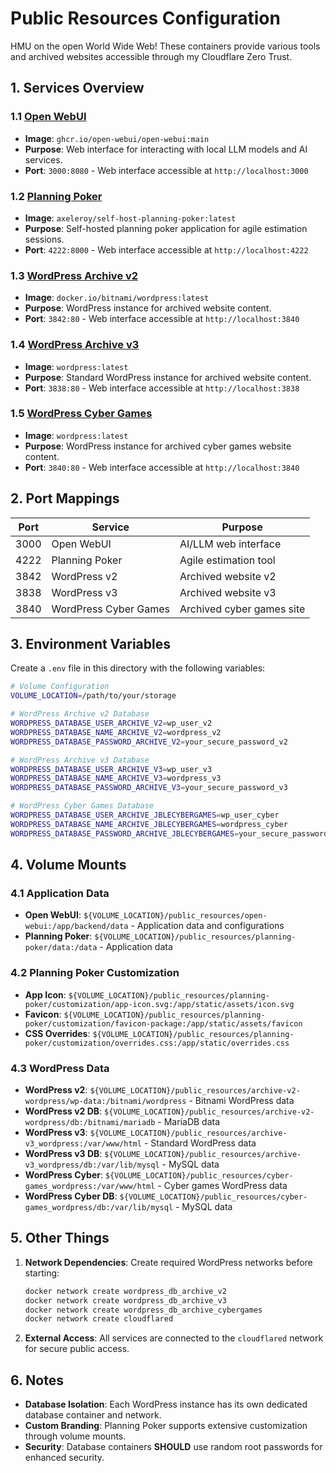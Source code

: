# Public Resources Configuration

HMU on the open World Wide Web! These containers provide various tools and archived websites accessible through my Cloudflare Zero Trust.

## 1. Services Overview

### 1.1 [Open WebUI](https://github.com/open-webui/open-webui)

- **Image**: `ghcr.io/open-webui/open-webui:main`
- **Purpose**: Web interface for interacting with local LLM models and AI services.
- **Port**: `3000:8080` - Web interface accessible at `http://localhost:3000`

### 1.2 [Planning Poker](https://github.com/axeleroy/self-host-planning-poker)

- **Image**: `axeleroy/self-host-planning-poker:latest`
- **Purpose**: Self-hosted planning poker application for agile estimation sessions.
- **Port**: `4222:8000` - Web interface accessible at `http://localhost:4222`

### 1.3 [WordPress Archive v2](https://github.com/bitnami/bitnami-docker-wordpress)

- **Image**: `docker.io/bitnami/wordpress:latest`
- **Purpose**: WordPress instance for archived website content.
- **Port**: `3842:80` - Web interface accessible at `http://localhost:3840`

### 1.4 [WordPress Archive v3](https://hub.docker.com/_/wordpress)

- **Image**: `wordpress:latest`
- **Purpose**: Standard WordPress instance for archived website content.
- **Port**: `3838:80` - Web interface accessible at `http://localhost:3838`

### 1.5 [WordPress Cyber Games](https://hub.docker.com/_/wordpress)

- **Image**: `wordpress:latest`
- **Purpose**: WordPress instance for archived cyber games website content.
- **Port**: `3840:80` - Web interface accessible at `http://localhost:3840`

## 2. Port Mappings

| Port | Service | Purpose |
|------|---------|---------|
| 3000 | Open WebUI | AI/LLM web interface |
| 4222 | Planning Poker | Agile estimation tool |
| 3842 | WordPress v2 | Archived website v2 |
| 3838 | WordPress v3 | Archived website v3 |
| 3840 | WordPress Cyber Games | Archived cyber games site |

## 3. Environment Variables

Create a `.env` file in this directory with the following variables:

```bash
# Volume Configuration
VOLUME_LOCATION=/path/to/your/storage

# WordPress Archive v2 Database
WORDPRESS_DATABASE_USER_ARCHIVE_V2=wp_user_v2
WORDPRESS_DATABASE_NAME_ARCHIVE_V2=wordpress_v2
WORDPRESS_DATABASE_PASSWORD_ARCHIVE_V2=your_secure_password_v2

# WordPress Archive v3 Database
WORDPRESS_DATABASE_USER_ARCHIVE_V3=wp_user_v3
WORDPRESS_DATABASE_NAME_ARCHIVE_V3=wordpress_v3
WORDPRESS_DATABASE_PASSWORD_ARCHIVE_V3=your_secure_password_v3

# WordPress Cyber Games Database
WORDPRESS_DATABASE_USER_ARCHIVE_JBLECYBERGAMES=wp_user_cyber
WORDPRESS_DATABASE_NAME_ARCHIVE_JBLECYBERGAMES=wordpress_cyber
WORDPRESS_DATABASE_PASSWORD_ARCHIVE_JBLECYBERGAMES=your_secure_password_cyber
```

## 4. Volume Mounts

### 4.1 Application Data

- **Open WebUI**: `${VOLUME_LOCATION}/public_resources/open-webui:/app/backend/data` - Application data and configurations
- **Planning Poker**: `${VOLUME_LOCATION}/public_resources/planning-poker/data:/data` - Application data

### 4.2 Planning Poker Customization

- **App Icon**: `${VOLUME_LOCATION}/public_resources/planning-poker/customization/app-icon.svg:/app/static/assets/icon.svg`
- **Favicon**: `${VOLUME_LOCATION}/public_resources/planning-poker/customization/favicon-package:/app/static/assets/favicon`
- **CSS Overrides**: `${VOLUME_LOCATION}/public_resources/planning-poker/customization/overrides.css:/app/static/overrides.css`

### 4.3 WordPress Data

- **WordPress v2**: `${VOLUME_LOCATION}/public_resources/archive-v2-wordpress/wp-data:/bitnami/wordpress` - Bitnami WordPress data
- **WordPress v2 DB**: `${VOLUME_LOCATION}/public_resources/archive-v2-wordpress/db:/bitnami/mariadb` - MariaDB data
- **WordPress v3**: `${VOLUME_LOCATION}/public_resources/archive-v3_wordpress:/var/www/html` - Standard WordPress data
- **WordPress v3 DB**: `${VOLUME_LOCATION}/public_resources/archive-v3_wordpress/db:/var/lib/mysql` - MySQL data
- **WordPress Cyber**: `${VOLUME_LOCATION}/public_resources/cyber-games_wordpress:/var/www/html` - Cyber games WordPress data
- **WordPress Cyber DB**: `${VOLUME_LOCATION}/public_resources/cyber-games_wordpress/db:/var/lib/mysql` - MySQL data

## 5. Other Things

1. **Network Dependencies**: Create required WordPress networks before starting:

   ```bash
   docker network create wordpress_db_archive_v2
   docker network create wordpress_db_archive_v3
   docker network create wordpress_db_archive_cybergames
   docker network create cloudflared
   ```

3. **External Access**: All services are connected to the `cloudflared` network for secure public access.

## 6. Notes

- **Database Isolation**: Each WordPress instance has its own dedicated database container and network.
- **Custom Branding**: Planning Poker supports extensive customization through volume mounts.
- **Security**: Database containers **SHOULD** use random root passwords for enhanced security.